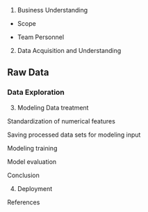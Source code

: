 
1. Business Understanding


* Scope


* Team Personnel


2. Data Acquisition and Understanding
## Raw Data




### Data Exploration 

3. Modeling
Data treatment


Standardization of numerical features



Saving processed data sets for modeling input



Modeling training


Model evaluation


Conclusion

4. Deployment






References
